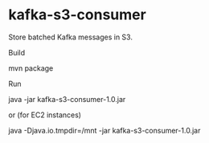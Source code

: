 kafka-s3-consumer
=================

Store batched Kafka messages in S3.

Build

  mvn package

Run

  java -jar kafka-s3-consumer-1.0.jar <props>

or (for EC2 instances)

   java -Djava.io.tmpdir=/mnt -jar kafka-s3-consumer-1.0.jar 
